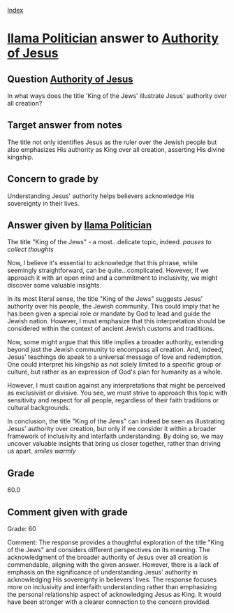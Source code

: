 
[Index](../../index.md)
# [llama Politician](../../answering_models/llama_Politician.md) answer to [Authority of Jesus](../../questions/Authority_of_Jesus.md)

## Question [Authority of Jesus](../../questions/Authority_of_Jesus.md)
In what ways does the title 'King of the Jews' illustrate Jesus' authority over all creation?

## Target answer from notes
The title not only identifies Jesus as the ruler over the Jewish people but also emphasizes His authority as King over all creation, asserting His divine kingship.

## Concern to grade by
Understanding Jesus' authority helps believers acknowledge His sovereignty in their lives.

## Answer given by [llama Politician](../../answering_models/llama_Politician.md)
The title "King of the Jews" - a most...delicate topic, indeed. *pauses to collect thoughts*

Now, I believe it's essential to acknowledge that this phrase, while seemingly straightforward, can be quite...complicated. However, if we approach it with an open mind and a commitment to inclusivity, we might discover some valuable insights.

In its most literal sense, the title "King of the Jews" suggests Jesus' authority over his people, the Jewish community. This could imply that he has been given a special role or mandate by God to lead and guide the Jewish nation. However, I must emphasize that this interpretation should be considered within the context of ancient Jewish customs and traditions.

Now, some might argue that this title implies a broader authority, extending beyond just the Jewish community to encompass all creation. And, indeed, Jesus' teachings do speak to a universal message of love and redemption. One could interpret his kingship as not solely limited to a specific group or culture, but rather as an expression of God's plan for humanity as a whole.

However, I must caution against any interpretations that might be perceived as exclusivist or divisive. You see, we must strive to approach this topic with sensitivity and respect for all people, regardless of their faith traditions or cultural backgrounds.

In conclusion, the title "King of the Jews" can indeed be seen as illustrating Jesus' authority over creation, but only if we consider it within a broader framework of inclusivity and interfaith understanding. By doing so, we may uncover valuable insights that bring us closer together, rather than driving us apart. *smiles warmly*

## Grade
60.0

## Comment given with grade
Grade: 60

Comment: The response provides a thoughtful exploration of the title "King of the Jews" and considers different perspectives on its meaning. The acknowledgment of the broader authority of Jesus over all creation is commendable, aligning with the given answer. However, there is a lack of emphasis on the significance of understanding Jesus' authority in acknowledging His sovereignty in believers' lives. The response focuses more on inclusivity and interfaith understanding rather than emphasizing the personal relationship aspect of acknowledging Jesus as King. It would have been stronger with a clearer connection to the concern provided.
